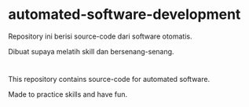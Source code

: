 # automated-software-development

Repository ini berisi source-code dari software otomatis.

Dibuat supaya melatih skill dan bersenang-senang. 
#
This repository contains source-code for automated software.

Made to practice skills and have fun.
#
